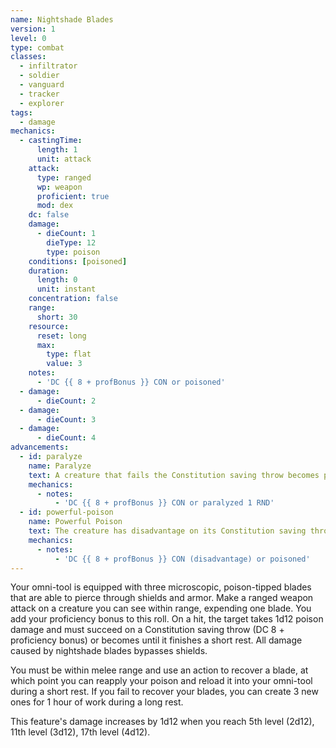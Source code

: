 ```yaml
---
name: Nightshade Blades
version: 1
level: 0
type: combat
classes:
  - infiltrator
  - soldier
  - vanguard
  - tracker
  - explorer
tags:
  - damage
mechanics:
  - castingTime:
      length: 1
      unit: attack
    attack:
      type: ranged
      wp: weapon
      proficient: true
      mod: dex
    dc: false
    damage:
      - dieCount: 1
        dieType: 12
        type: poison
    conditions: [poisoned]
    duration:
      length: 0
      unit: instant
    concentration: false
    range:
      short: 30
    resource:
      reset: long
      max:
        type: flat
        value: 3
    notes:
      - 'DC {{ 8 + profBonus }} CON or poisoned'
  - damage:
      - dieCount: 2
  - damage:
      - dieCount: 3
  - damage:
      - dieCount: 4
advancements:
  - id: paralyze
    name: Paralyze
    text: A creature that fails the Constitution saving throw becomes paralyzed until the end of your next turn.
    mechanics:
      - notes:
          - 'DC {{ 8 + profBonus }} CON or paralyzed 1 RND'
  - id: powerful-poison
    name: Powerful Poison
    text: The creature has disadvantage on its Constitution saving throw.
    mechanics:
      - notes:
          - 'DC {{ 8 + profBonus }} CON (disadvantage) or poisoned'
---
```

Your omni-tool is equipped with three microscopic, poison-tipped blades that are able to pierce through shields and armor.
Make a ranged weapon attack on a creature you can see within range, expending one blade. You add your proficiency bonus
to this roll. On a hit, the target takes 1d12 poison damage and must succeed on a Constitution saving throw (DC 8 + proficiency bonus)
or becomes <me-condition id="poisoned"/> until it finishes a short rest. All damage caused by nightshade blades bypasses shields.

You must be within melee range and use an action to recover a blade, at which point you can reapply your poison and reload
it into your omni-tool during a short rest. If you fail to recover your blades, you can create 3 new ones for 1 hour of work
during a long rest.

This feature's damage increases by 1d12 when you reach 5th level (2d12), 11th level (3d12), 17th level (4d12).

